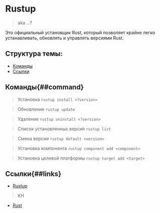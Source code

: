 # Rustup
> aka ...?

Это официальный установщик Rust, который позволяет крайне легко устанавливать, обновлять и управлять версиями Rust.


## Структура темы:
- [Команды](##command)
- [Ссылки](##links)


## Команды\{##command}
> Установка `rustup install <?version>`

> Обновление `rustup update`

> Удаление `rustup uninstall <?version>`

> Список установленных версий `rustup list`

> Смена версии `rustup default <version>`

> Установка компонента `rustup component add <component>`

> Установка целевой платформы `rustup target add <target>`

## Ссылки\{##links}
- [Rustup](https://rustup.rs/)

> KH
- [Rust](./README.md)
